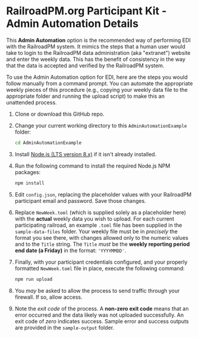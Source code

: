 # RailroadPM.org Participant Kit - Admin Automation Details

This **Admin Automation** option is the recommended way of performing EDI with the RailroadPM system. It mimics the steps that a human user would take to login to the RailroadPM data administration (aka "extranet") website and enter the weekly data. This has the benefit of consistency in the way that the data is accepted and verified by the RailroadPM system.

To use the Admin Automation option for EDI, here are the steps you would follow manually from a command prompt. You can automate the appropriate weekly pieces of this procedure (e.g., copying your weekly data file to the appropriate folder and running the upload script) to make this an unattended process.

1.  Clone or download this GitHub repo.

1.  Change your current working directory to this `AdminAutomationExample` folder:

    ```bash
    cd AdminAutomationExample
    ```

1.  Install [Node.js (LTS version 8.x)](https://nodejs.org/en/download/) if it isn't already installed.

1.  Run the following command to install the required Node.js NPM packages:

    ```bash
    npm install
    ```

1.  Edit `config.json`, replacing the placeholder values with your RailroadPM participant email and password. Save those changes.

1.  Replace `NewWeek.toml` (which is supplied solely as a placeholder here) with the **actual** weekly data you wish to upload. For each current participating railroad, an example `.toml` file has been supplied in the `sample-data-files` folder. Your weekly file must be in _precisely_ the format you see there, with changes allowed only to the numeric values and to the `Title` string. The `Title` _must_ be the **weekly reporting period end date (a Friday)** in the format: `'YYYYMMDD'`.

1.  Finally, with your participant credentials configured, and your properly formatted `NewWeek.toml` file in place, execute the following command:

    ```bash
    npm run upload
    ```

1.  You _may_ be asked to allow the process to send traffic through your firewall. If so, allow access.

1.  Note the _exit code_ of the process. A **non-zero exit code** means that an error occurred and
    the data likely was not uploaded successfully. An exit code of _zero_ indicates success. Sample error and success outputs are provided in the `sample-output` folder.
